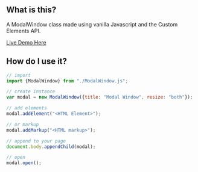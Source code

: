 ## What is this?
A ModalWindow class made using vanilla Javascript and the Custom Elements API.

[Live Demo Here](https://shootTheLuck.github.io/CustomElements/ModalWindow)

## How do I use it?
```javascript
// import
import {ModalWindow} from "./ModalWindow.js";

// create instance
var modal = new ModalWindow({title: "Modal Window", resize: "both"});

// add elements
modal.addElement("<HTML Element>");

// or markup
modal.addMarkup("<HTML markup>");

// append to your page
document.body.appendChild(modal);

// open
modal.open();
```
